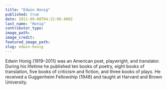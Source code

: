 ```yaml
---
title: "Edwin Honig"
published: true
date: 2011-09-08T04:22:00.000Z
last_name: "Honig"
contributor_type:
image_path:
image_credit:
featured_image_path:
slug: edwin-honig
---
```


Edwin Honig (1919–2011) was an American poet, playwright, and translator. During his lifetime he published ten books of poetry, eight books of translation, five books of criticism and fiction, and three books of plays. He received a Guggenheim Fellowship (1948) and taught at Harvard and Brown University.

